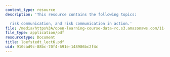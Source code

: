 ```yaml
---
content_type: resource
description: 'This resource contains the following topics:

  risk communication, and risk communication in action.'
file: /media/https%3A/open-learning-course-data-rc.s3.amazonaws.com/11-941-disaster-vulnerability-and-resilience-spring-2005/910cad9c88bc70f4691e148986bc2f4c_loefstedt_lect6.pdf
file_type: application/pdf
resourcetype: Document
title: loefstedt_lect6.pdf
uid: 910cad9c-88bc-70f4-691e-148986bc2f4c
---
```

